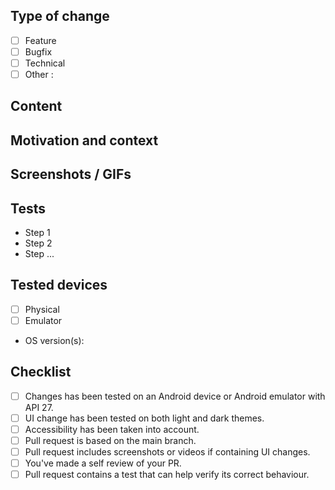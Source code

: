 ## Type of change

- [ ] Feature
- [ ] Bugfix
- [ ] Technical
- [ ] Other :

## Content

<!-- Describe shortly what has been changed -->

## Motivation and context

<!-- Provide link to the corresponding issue if applicable or explain the context -->

## Screenshots / GIFs

<!-- Only if UI have been changed
You can use a table like this to show screenshots comparison.
Uncomment this markdown table below and edit the last line `|||`:
|copy screenshot of before here|copy screenshot of after here|
-->

<!--
|Before|After|
|-|-|
|||
 -->

## Tests

<!-- Explain how you tested your development -->

- Step 1
- Step 2
- Step ...

## Tested devices

- [ ] Physical
- [ ] Emulator
- OS version(s):

## Checklist

- [ ] Changes has been tested on an Android device or Android emulator with API 27.
- [ ] UI change has been tested on both light and dark themes.
- [ ] Accessibility has been taken into account.
- [ ] Pull request is based on the main branch.
- [ ] Pull request includes screenshots or videos if containing UI changes.
- [ ] You've made a self review of your PR.
- [ ] Pull request contains a test that can help verify its correct behaviour.
